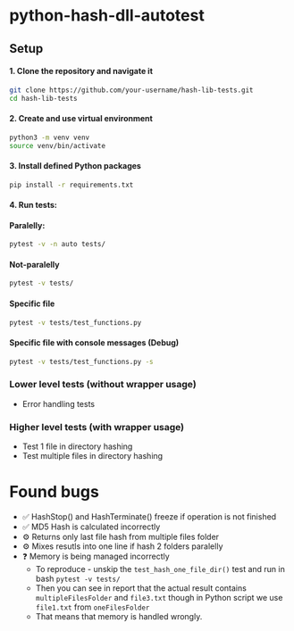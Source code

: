 # python-hash-dll-autotest

## Setup

#### 1. Clone the repository and navigate it

```bash
git clone https://github.com/your-username/hash-lib-tests.git
cd hash-lib-tests
```

#### 2. Create and use virtual environment

```bash
python3 -m venv venv
source venv/bin/activate
```

#### 3. Install defined Python packages

```bash
pip install -r requirements.txt
```

#### 4. Run tests:

#### Paralelly:

```bash
pytest -v -n auto tests/
```

#### Not-paralelly

```bash
pytest -v tests/
```

#### Specific file

```bash
pytest -v tests/test_functions.py
```

#### Specific file with console messages (Debug)

```bash
pytest -v tests/test_functions.py -s
```

### Lower level tests (without wrapper usage)

- Error handling tests

### Higher level tests (with wrapper usage)

- Test 1 file in directory hashing
- Test multiple files in directory hashing

# Found bugs

- ✅ HashStop() and HashTerminate() freeze if operation is not finished
- ✅ MD5 Hash is calculated incorrectly
- ⚙️ Returns only last file hash from multiple files folder
- ⚙️ Mixes resutls into one line if hash 2 folders paralelly
- ❓️ Memory is being managed incorrectly
  - To reproduce - unskip the `test_hash_one_file_dir()` test and run in bash `pytest -v tests/`
  - Then you can see in report that the actual result contains `multipleFilesFolder` and `file3.txt` though in Python script we use `file1.txt` from `oneFilesFolder`
  - That means that memory is handled wrongly.
